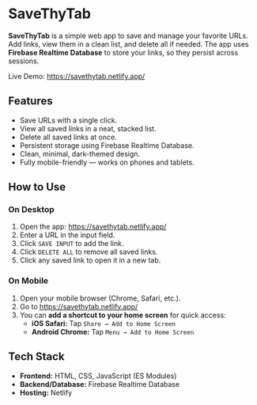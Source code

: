 <!DOCTYPE html>
<html lang="en">
<head>
  <meta charset="UTF-8" />
  <meta name="viewport" content="width=device-width, initial-scale=1.0" />
</head>
<body>
  <h1>SaveThyTab</h1>

  <p>
    <strong>SaveThyTab</strong> is a simple web app to save and manage your favorite URLs. 
    Add links, view them in a clean list, and delete all if needed. 
    The app uses <strong>Firebase Realtime Database</strong> to store your links, so they persist across sessions.
  </p>

  <p>Live Demo: <a href="https://savethytab.netlify.app/" target="_blank">https://savethytab.netlify.app/</a></p>

  <h2>Features</h2>
  <ul>
    <li>Save URLs with a single click.</li>
    <li>View all saved links in a neat, stacked list.</li>
    <li>Delete all saved links at once.</li>
    <li>Persistent storage using Firebase Realtime Database.</li>
    <li>Clean, minimal, dark-themed design.</li>
    <li>Fully mobile-friendly — works on phones and tablets.</li>
  </ul>

  <h2>How to Use</h2>
  <h3>On Desktop</h3>
  <ol>
    <li>Open the app: <a href="https://savethytab.netlify.app/" target="_blank">https://savethytab.netlify.app/</a></li>
    <li>Enter a URL in the input field.</li>
    <li>Click <code>SAVE INPUT</code> to add the link.</li>
    <li>Click <code>DELETE ALL</code> to remove all saved links.</li>
    <li>Click any saved link to open it in a new tab.</li>
  </ol>

  <h3>On Mobile</h3>
  <ol>
    <li>Open your mobile browser (Chrome, Safari, etc.).</li>
    <li>Go to <a href="https://savethytab.netlify.app/" target="_blank">https://savethytab.netlify.app/</a></li>
    <li>You can <strong>add a shortcut to your home screen</strong> for quick access:
      <ul>
        <li><strong>iOS Safari:</strong> Tap <code>Share → Add to Home Screen</code></li>
        <li><strong>Android Chrome:</strong> Tap <code>Menu → Add to Home Screen</code></li>
      </ul>
    </li>
  </ol>

  <h2>Tech Stack</h2>
  <ul>
    <li><strong>Frontend:</strong> HTML, CSS, JavaScript (ES Modules)</li>
    <li><strong>Backend/Database:</strong> Firebase Realtime Database</li>
    <li><strong>Hosting:</strong> Netlify</li>
  </ul>
</body>
</html>
